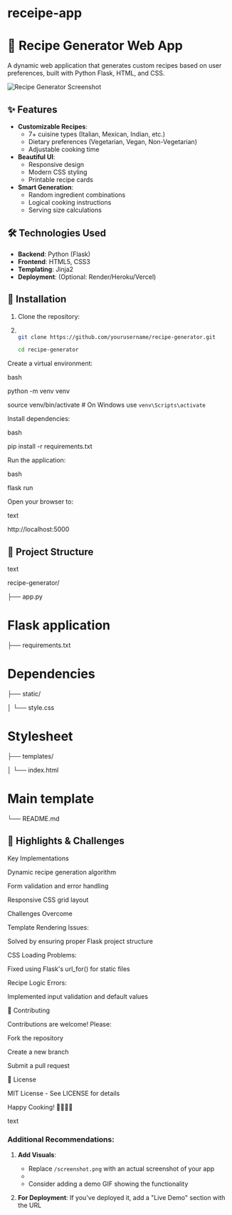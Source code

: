 # receipe-app
# 🍳 Recipe Generator Web App

A dynamic web application that generates custom recipes based on user preferences, built with Python Flask, HTML, and CSS.

![Recipe Generator Screenshot](/screenshot.png) <!-- Add a screenshot later -->

## ✨ Features

- **Customizable Recipes**:
  - 7+ cuisine types (Italian, Mexican, Indian, etc.)
  - Dietary preferences (Vegetarian, Vegan, Non-Vegetarian)
  - Adjustable cooking time
- **Beautiful UI**:
  - Responsive design
  - Modern CSS styling
  - Printable recipe cards
- **Smart Generation**:
  - Random ingredient combinations
  - Logical cooking instructions
  - Serving size calculations

## 🛠️ Technologies Used

- **Backend**: Python (Flask)
- **Frontend**: HTML5, CSS3
- **Templating**: Jinja2
- **Deployment**: (Optional: Render/Heroku/Vercel)

## 🚀 Installation

1. Clone the repository:
2. 
   ```bash
   
   git clone https://github.com/yourusername/recipe-generator.git
   
   cd recipe-generator
   
Create a virtual environment:


bash

python -m venv venv

source venv/bin/activate  # On Windows use `venv\Scripts\activate`

Install dependencies:


bash

pip install -r requirements.txt

Run the application:


bash

flask run

Open your browser to:


text

http://localhost:5000

## 📂 Project Structure

text

recipe-generator/

├── app.py        
# Flask application
├── requirements.txt  
# Dependencies

├── static/

│   └── style.css   
# Stylesheet
├── templates/

│   └── index.html   
# Main template
└── README.md

## 🌟 Highlights & Challenges

Key Implementations

Dynamic recipe generation algorithm

Form validation and error handling

Responsive CSS grid layout

Challenges Overcome

Template Rendering Issues:

Solved by ensuring proper Flask project structure

CSS Loading Problems:

Fixed using Flask's url_for() for static files

Recipe Logic Errors:

Implemented input validation and default values

🤝 Contributing

Contributions are welcome! Please:

Fork the repository

Create a new branch

Submit a pull request

📜 License

MIT License - See LICENSE for details

Happy Cooking! 🧑‍🍳👨‍🍳

text

### Additional Recommendations:

1. **Add Visuals**:
   - Replace `/screenshot.png` with an actual screenshot of your app
   - 
   - Consider adding a demo GIF showing the functionality

2. **For Deployment**:
   If you've deployed it, add a "Live Demo" section with the URL
